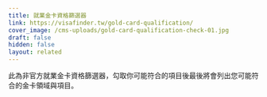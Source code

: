 ```yaml
---
title: 就業金卡資格篩選器
link: https://visafinder.tw/gold-card-qualification/
cover_image: /cms-uploads/gold-card-qualification-check-01.jpg
draft: false
hidden: false
layout: related
---
```

此為非官方就業金卡資格篩選器，勾取你可能符合的項目後最後將會列出您可能符合的金卡領域與項目。